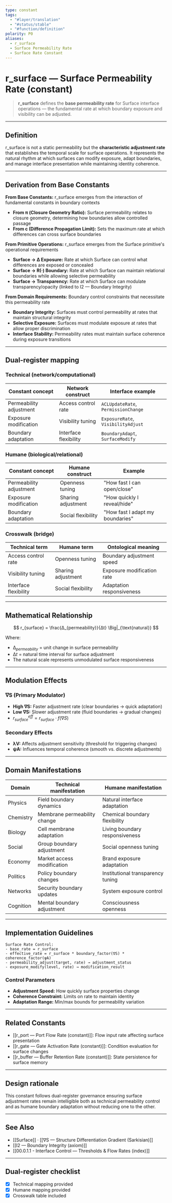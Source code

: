 ```yaml
---
type: constant
tags:
  - "#layer/translation"
  - "#status/stable"
  - "#function/definition"
polarity: P0
aliases:
  - r_surface
  - Surface Permeability Rate
  - Surface Rate Constant
---
```


# r_surface — Surface Permeability Rate (constant)

> **r_surface** defines the **base permeability rate** for Surface interface operations — the fundamental rate at which boundary exposure and visibility can be adjusted.

---

## Definition

r_surface is not a static permeability but the **characteristic adjustment rate** that establishes the temporal scale for surface operations. It represents the natural rhythm at which surfaces can modify exposure, adapt boundaries, and manage interface presentation while maintaining identity coherence.

---

## Derivation from Base Constants

**From Base Constants:** r_surface emerges from the interaction of fundamental constants in boundary contexts
- **From π (Closure Geometry Ratio):** Surface permeability relates to closure geometry, determining how boundaries allow controlled passage
- **From c (Difference Propagation Limit):** Sets the maximum rate at which differences can cross surface boundaries

**From Primitive Operations:** r_surface emerges from the Surface primitive's operational requirements
- **Surface → ∆ Exposure:** Rate at which Surface can control what differences are exposed or concealed
- **Surface → R(·) Boundary:** Rate at which Surface can maintain relational boundaries while allowing selective permeability
- **Surface → Transparency:** Rate at which Surface can modulate transparency/opacity (linked to I2 — Boundary Integrity)

**From Domain Requirements:** Boundary control constraints that necessitate this permeability rate
- **Boundary Integrity:** Surfaces must control permeability at rates that maintain structural integrity
- **Selective Exposure:** Surfaces must modulate exposure at rates that allow proper discrimination
- **Interface Stability:** Permeability rates must maintain surface coherence during exposure transitions

---

## Dual‑register mapping

### Technical (network/computational)

| Constant concept | Network construct | Interface example |
|------------------|------------------|-------------------|
| Permeability adjustment | Access control rate | `ACLUpdateRate`, `PermissionChange` |
| Exposure modification | Visibility tuning | `ExposureRate`, `VisibilityAdjust` |
| Boundary adaptation | Interface flexibility | `BoundaryAdapt`, `SurfaceModify` |

### Humane (biological/relational)

| Constant concept | Humane construct | Example |
|------------------|------------------|---------|
| Permeability adjustment | Openness tuning | "How fast I can open/close" |
| Exposure modification | Sharing adjustment | "How quickly I reveal/hide" |
| Boundary adaptation | Social flexibility | "How fast I adapt my boundaries" |

### Crosswalk (bridge)

| Technical term | Humane term | Ontological meaning |
|---------------|-------------|-------------------|
| Access control rate | Openness tuning | Boundary adjustment speed |
| Visibility tuning | Sharing adjustment | Exposure modification rate |
| Interface flexibility | Social flexibility | Adaptation responsiveness |

---

## Mathematical Relationship

$$
r_{surface} = \frac{∆_{permeability}}{∆t} \Big|_{\text{natural}}
$$

Where:
- $∆_{permeability}$ = unit change in surface permeability
- $∆t$ = natural time interval for surface adjustment
- The natural scale represents unmodulated surface responsiveness

---

## Modulation Effects

### ∇S (Primary Modulator)
- **High ∇S:** Faster adjustment rate (clear boundaries → quick adaptation)
- **Low ∇S:** Slower adjustment rate (fluid boundaries → gradual changes)
- $r_{surface}^{eff} = r_{surface} \cdot f(∇S)$

### Secondary Effects
- **λV:** Affects adjustment sensitivity (threshold for triggering changes)
- **ψA:** Influences temporal coherence (smooth vs. discrete adjustments)

---

## Domain Manifestations

| Domain | Technical manifestation | Humane manifestation |
|--------|------------------------|---------------------|
| Physics | Field boundary dynamics | Natural interface adaptation |
| Chemistry | Membrane permeability change | Chemical boundary flexibility |
| Biology | Cell membrane adaptation | Living boundary responsiveness |
| Social | Group boundary adjustment | Social openness tuning |
| Economy | Market access modification | Brand exposure adaptation |
| Politics | Policy boundary changes | Institutional transparency tuning |
| Networks | Security boundary updates | System exposure control |
| Cognition | Mental boundary adjustment | Consciousness openness |

---

## Implementation Guidelines

```
Surface Rate Control:
- base_rate = r_surface
- effective_rate = r_surface * boundary_factor(∇S) * coherence_factor(ψA)
- permeability_adjust(target, rate) → adjustment_status
- exposure_modify(level, rate) → modification_result
```

### Control Parameters
- **Adjustment Speed:** How quickly surface properties change
- **Coherence Constraint:** Limits on rate to maintain identity
- **Adaptation Range:** Min/max bounds for permeability variation

---

## Related Constants

- [[r_port — Port Flow Rate (constant)]]: Flow input rate affecting surface presentation
- [[r_gate — Gate Activation Rate (constant)]]: Condition evaluation for surface changes
- [[r_buffer — Buffer Retention Rate (constant)]]: State persistence for surface memory

---

## Design rationale

This constant follows dual-register governance ensuring surface adjustment rates remain intelligible both as technical permeability control and as humane boundary adaptation without reducing one to the other.

---

## See Also

- [[Surface]] · [[∇S — Structure Differentiation Gradient (Sarkisian)]]
- [[I2 — Boundary Integrity (axiom)]]
- [[00.0.1.1 - Interface Control — Thresholds & Flow Rates (index)]]

---

## Dual‑register checklist

- [x] Technical mapping provided
- [x] Humane mapping provided
- [x] Crosswalk table included
